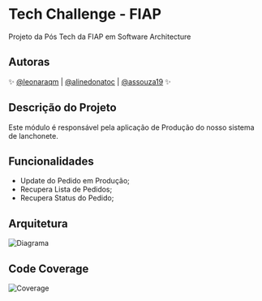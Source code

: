 # Tech Challenge - FIAP
Projeto da Pós Tech da FIAP em Software Architecture

## Autoras

✨ [@leonaraqm](https://github.com/leonara) | [@alinedonatoc](https://github.com/alinedonatoc) | [@assouza19](https://github.com/assouza19) ✨

## Descrição do Projeto
Este módulo é responsável pela aplicação de Produção do nosso sistema de lanchonete.

## Funcionalidades

- Update do Pedido em Produção;
- Recupera Lista de Pedidos;
- Recupera Status do Pedido;

## Arquitetura
![Diagrama](https://iili.io/JiJntae.md.png)

## Code Coverage
![Coverage](https://iili.io/JiHNHS1.md.png)
